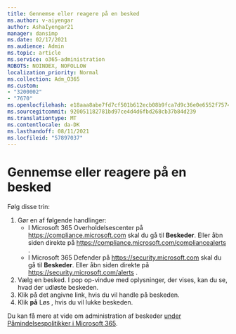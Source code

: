 ```yaml
---
title: Gennemse eller reagere på en besked
ms.author: v-aiyengar
author: AshaIyengar21
manager: dansimp
ms.date: 02/17/2021
ms.audience: Admin
ms.topic: article
ms.service: o365-administration
ROBOTS: NOINDEX, NOFOLLOW
localization_priority: Normal
ms.collection: Adm_O365
ms.custom:
- "3200002"
- "7670"
ms.openlocfilehash: e18aaa8abe7fd7cf501b612ecb08b9fca7d9c36e0e6552f75742beb770063e93
ms.sourcegitcommit: 920051182781bd97ce4d4d6fbd268cb37b84d239
ms.translationtype: MT
ms.contentlocale: da-DK
ms.lasthandoff: 08/11/2021
ms.locfileid: "57897037"
---
```

# <a name="review-or-act-on-an-alert"></a>Gennemse eller reagere på en besked

Følg disse trin:

1. Gør en af følgende handlinger:
   - I Microsoft 365 Overholdelsescenter på <https://compliance.microsoft.com> skal du gå til **Beskeder**. Eller åbn siden direkte på <https://compliance.microsoft.com/compliancealerts> .
   - I Microsoft 365 Defender på <https://security.microsoft.com> skal du gå til **Beskeder**. Eller åbn siden direkte på <https://security.microsoft.com/alerts> .
2. Vælg en besked. I pop op-vindue med oplysninger, der vises, kan du se, hvad der udløste beskeden.
3. Klik på det angivne link, hvis du vil handle på beskeden.
4. Klik **på** Løs , hvis du vil lukke beskeden.

Du kan få mere at vide om administration af beskeder [under Påmindelsespolitikker i Microsoft 365](https://docs.microsoft.com/microsoft-365/compliance/alert-policies).
